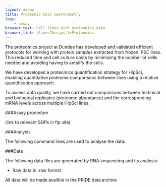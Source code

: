 ```yaml
---
layout: assay
title: Proteomic mass spectrometry
tags:
    - assay
browser_text: Cell lines with proteomics data
browser_link: /lines?Assays[]=Proteomics
---
```


The proteomics project at Dundee
has developed and validated efficient protocols for working with
protein samples extracted from frozen iPSC lines. This reduced time and cell
culture costs by minimizing the number of cells needed and avoiding having to
amplify the cells.

We have developed a
proteomics quantification strategy for HipSci, enabling quantitative proteome
comparisons between lines using a relative quantification approach.

To assess data quality, we have carried out comparisons between technical and 
biological replicates (proteome abundance) and the corresponding
mRNA levels across multiple HipSci lines.

###Assay procedure

(link to relevant SOPs in ftp site)

###Analysis

The following command lines are used to analyse the data:

###Data

The following data files are generated by RNA sequencing and its analysis:

*   Raw data in .raw format

All data will be made availble in the PRIDE data archive
